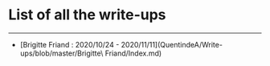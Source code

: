 # List of all the write-ups

---

* [Brigitte Friand : 2020/10/24 - 2020/11/11](QuentindeA/Write-ups/blob/master/Brigitte\ Friand/Index.md)

